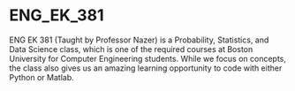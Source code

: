 # ENG_EK_381
ENG EK 381 (Taught by Professor Nazer) is a Probability, Statistics, and Data Science class, which is one of the required courses at Boston University for Computer Engineering students. While we focus on concepts, the class also gives us an amazing learning opportunity to code with either Python or Matlab.
